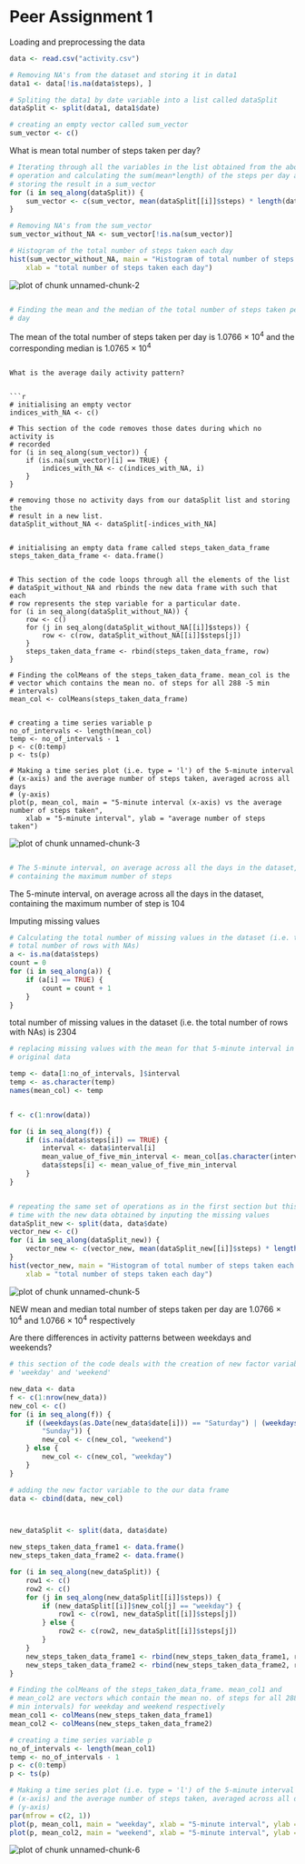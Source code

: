 Peer Assignment 1
================================================================================
Loading and preprocessing the data


```r
data <- read.csv("activity.csv")

# Removing NA's from the dataset and storing it in data1
data1 <- data[!is.na(data$steps), ]

# Spliting the data1 by date variable into a list called dataSplit
dataSplit <- split(data1, data1$date)

# creating an empty vector called sum_vector
sum_vector <- c()
```


What is mean total number of steps taken per day?

```r
# Iterating through all the variables in the list obtained from the above
# operation and calculating the sum(mean*length) of the steps per day and
# storing the result in a sum_vector
for (i in seq_along(dataSplit)) {
    sum_vector <- c(sum_vector, mean(dataSplit[[i]]$steps) * length(dataSplit[[i]]$steps))
}

# Removing NA's from the sum_vector
sum_vector_without_NA <- sum_vector[!is.na(sum_vector)]

# Histogram of the total number of steps taken each day
hist(sum_vector_without_NA, main = "Histogram of total number of steps taken each day", 
    xlab = "total number of steps taken each day")
```

![plot of chunk unnamed-chunk-2](figure/unnamed-chunk-2.png) 

```r

# Finding the mean and the median of the total number of steps taken per
# day
```


The mean of the total number of steps taken per day is 1.0766 &times; 10<sup>4</sup>
 and the corresponding median is 1.0765 &times; 10<sup>4</sup>
```

What is the average daily activity pattern?


```r
# initialising an empty vector
indices_with_NA <- c()

# This section of the code removes those dates during which no activity is
# recorded
for (i in seq_along(sum_vector)) {
    if (is.na(sum_vector)[i] == TRUE) {
        indices_with_NA <- c(indices_with_NA, i)
    }
}

# removing those no activity days from our dataSplit list and storing the
# result in a new list.
dataSplit_without_NA <- dataSplit[-indices_with_NA]


# initialising an empty data frame called steps_taken_data_frame
steps_taken_data_frame <- data.frame()


# This section of the code loops through all the elements of the list
# dataSpit_without_NA and rbinds the new data frame with such that each
# row represents the step variable for a particular date.
for (i in seq_along(dataSplit_without_NA)) {
    row <- c()
    for (j in seq_along(dataSplit_without_NA[[i]]$steps)) {
        row <- c(row, dataSplit_without_NA[[i]]$steps[j])
    }
    steps_taken_data_frame <- rbind(steps_taken_data_frame, row)
}

# Finding the colMeans of the steps_taken_data_frame. mean_col is the
# vector which contains the mean no. of steps for all 288 -5 min
# intervals)
mean_col <- colMeans(steps_taken_data_frame)


# creating a time series variable p
no_of_intervals <- length(mean_col)
temp <- no_of_intervals - 1
p <- c(0:temp)
p <- ts(p)

# Making a time series plot (i.e. type = 'l') of the 5-minute interval
# (x-axis) and the average number of steps taken, averaged across all days
# (y-axis)
plot(p, mean_col, main = "5-minute interval (x-axis) vs the average number of steps taken", 
    xlab = "5-minute interval", ylab = "average number of steps taken")
```

![plot of chunk unnamed-chunk-3](figure/unnamed-chunk-3.png) 

```r

# The 5-minute interval, on average across all the days in the dataset,
# containing the maximum number of steps
```

The 5-minute interval, on average across all the days in the dataset, containing the maximum number of step is 104


Imputing missing values


```r
# Calculating the total number of missing values in the dataset (i.e. the
# total number of rows with NAs)
a <- is.na(data$steps)
count = 0
for (i in seq_along(a)) {
    if (a[i] == TRUE) {
        count = count + 1
    }
}
```


total number of missing values in the dataset (i.e. the total number of rows with NAs) is 2304



```r
# replacing missing values with the mean for that 5-minute interval in the
# original data

temp <- data[1:no_of_intervals, ]$interval
temp <- as.character(temp)
names(mean_col) <- temp


f <- c(1:nrow(data))

for (i in seq_along(f)) {
    if (is.na(data$steps[i]) == TRUE) {
        interval <- data$interval[i]
        mean_value_of_five_min_interval <- mean_col[as.character(interval)]
        data$steps[i] <- mean_value_of_five_min_interval
    }
}


# repeating the same set of operations as in the first section but this
# time with the new data obtained by inputing the missing values
dataSplit_new <- split(data, data$date)
vector_new <- c()
for (i in seq_along(dataSplit_new)) {
    vector_new <- c(vector_new, mean(dataSplit_new[[i]]$steps) * length(dataSplit_new[[i]]$steps))
}
hist(vector_new, main = "Histogram of total number of steps taken each day", 
    xlab = "total number of steps taken each day")
```

![plot of chunk unnamed-chunk-5](figure/unnamed-chunk-5.png) 

NEW mean and median total number of steps taken per day are 1.0766 &times; 10<sup>4</sup> and 1.0766 &times; 10<sup>4</sup> respectively


Are there differences in activity patterns between weekdays and weekends?


```r
# this section of the code deals with the creation of new factor variable
# 'weekday' and 'weekend'

new_data <- data
f <- c(1:nrow(new_data))
new_col <- c()
for (i in seq_along(f)) {
    if ((weekdays(as.Date(new_data$date[i])) == "Saturday") | (weekdays(as.Date(new_data$date[i])) == 
        "Sunday")) {
        new_col <- c(new_col, "weekend")
    } else {
        new_col <- c(new_col, "weekday")
    }
}

# adding the new factor variable to the our data frame
data <- cbind(data, new_col)



new_dataSplit <- split(data, data$date)

new_steps_taken_data_frame1 <- data.frame()
new_steps_taken_data_frame2 <- data.frame()

for (i in seq_along(new_dataSplit)) {
    row1 <- c()
    row2 <- c()
    for (j in seq_along(new_dataSplit[[i]]$steps)) {
        if (new_dataSplit[[i]]$new_col[j] == "weekday") {
            row1 <- c(row1, new_dataSplit[[i]]$steps[j])
        } else {
            row2 <- c(row2, new_dataSplit[[i]]$steps[j])
        }
    }
    new_steps_taken_data_frame1 <- rbind(new_steps_taken_data_frame1, row1)
    new_steps_taken_data_frame2 <- rbind(new_steps_taken_data_frame2, row2)
}

# Finding the colMeans of the steps_taken_data_frame. mean_col1 and
# mean_col2 are vectors which contain the mean no. of steps for all 288 -5
# min intervals) for weekday and weekend respectively
mean_col1 <- colMeans(new_steps_taken_data_frame1)
mean_col2 <- colMeans(new_steps_taken_data_frame2)

# creating a time series variable p
no_of_intervals <- length(mean_col1)
temp <- no_of_intervals - 1
p <- c(0:temp)
p <- ts(p)

# Making a time series plot (i.e. type = 'l') of the 5-minute interval
# (x-axis) and the average number of steps taken, averaged across all days
# (y-axis)
par(mfrow = c(2, 1))
plot(p, mean_col1, main = "weekday", xlab = "5-minute interval", ylab = "average number of steps taken")
plot(p, mean_col2, main = "weekend", xlab = "5-minute interval", ylab = "average number of steps taken")
```

![plot of chunk unnamed-chunk-6](figure/unnamed-chunk-6.png) 




